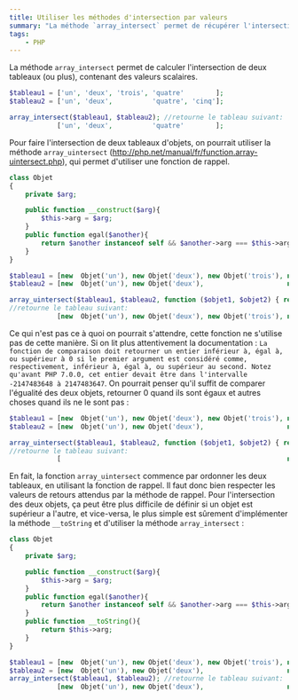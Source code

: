 ```yaml
---
title: Utiliser les méthodes d'intersection par valeurs
summary: "La méthode `array_intersect` permet de récupérer l'intersection entre n tableaux. Nous allons ici voir l'utilisation avec des tableaux d'objets."
tags:
    - PHP
---
```


La méthode `array_intersect` permet de calculer l'intersection de deux tableaux (ou plus), contenant des valeurs scalaires.
```PHP
$tableau1 = ['un', 'deux', 'trois', 'quatre'        ];
$tableau2 = ['un', 'deux',          'quatre', 'cinq'];

array_intersect($tableau1, $tableau2); //retourne le tableau suivant:
            ['un', 'deux',          'quatre'        ];
```

Pour faire l'intersection de deux tableaux d'objets, on pourrait utiliser la méthode `array_uintersect`  (http://php.net/manual/fr/function.array-uintersect.php), qui permet d'utiliser une fonction de rappel.
```PHP
class Objet
{
    private $arg;

    public function __construct($arg){
        $this->arg = $arg;
    }
    public function egal($another){
        return $another instanceof self && $another->arg === $this->arg;
    }
}

$tableau1 = [new  Objet('un'), new Objet('deux'), new Objet('trois'), new Objet('quatre')                   ];
$tableau2 = [new  Objet('un'), new Objet('deux'),                     new Objet('quatre'), new Objet('cinq')];

array_uintersect($tableau1, $tableau2, function ($objet1, $objet2) { return $objet1->egal($objet2); }); 
//retourne le tableau suivant:
            [new  Objet('un'), new Objet('deux'), new Objet('trois'), new Objet('quatre')                   ];
```
Ce qui n'est pas ce à quoi on pourrait s'attendre, cette fonction ne s'utilise pas de cette manière.
Si on lit plus attentivement la documentation : `La fonction de comparaison doit retourner un entier inférieur à, égal à, ou supérieur à 0 si le premier argument est considéré comme, respectivement, inférieur à, égal à, ou supérieur au second. Notez qu'avant PHP 7.0.0, cet entier devait être dans l'intervalle -2147483648 à 2147483647`. 
On pourrait penser qu'il suffit de comparer l'égualité des deux objets, retourner 0 quand ils sont égaux et autres choses quand ils ne le sont pas :
```PHP
$tableau1 = [new  Objet('un'), new Objet('deux'), new Objet('trois'), new Objet('quatre')                   ];
$tableau2 = [new  Objet('un'), new Objet('deux'),                     new Objet('quatre'), new Objet('cinq')];

array_uintersect($tableau1, $tableau2, function ($objet1, $objet2) { return $objet1->egal($objet2) ? 0 : 1; }); 
//retourne le tableau suivant:
            [                                                         new Objet('quatre')                   ];
```
En fait, la fonction `array_uintersect` commence par ordonner les deux tableaux, en utilisant la fonction de rappel. Il faut donc bien respecter les valeurs de retours attendus par la méthode de rappel. Pour l'intersection des deux objets, ça peut être plus difficile de définir si un objet est supérieur a l'autre, et vice-versa, le plus simple est sûrement d'implémenter la méthode `__toString` et d'utiliser la méthode `array_intersect` : 
```PHP
class Objet
{
    private $arg;

    public function __construct($arg){
        $this->arg = $arg;
    }
    public function egal($another){
        return $another instanceof self && $another->arg === $this->arg;
    }
    public function __toString(){
        return $this->arg;
    }
}

$tableau1 = [new  Objet('un'), new Objet('deux'), new Objet('trois'), new Objet('quatre')                   ];
$tableau2 = [new  Objet('un'), new Objet('deux'),                     new Objet('quatre'), new Objet('cinq')];
array_intersect($tableau1, $tableau2); //retourne le tableau suivant:
            [new  Objet('un'), new Objet('deux'),                     new Objet('quatre')                   ];
```

